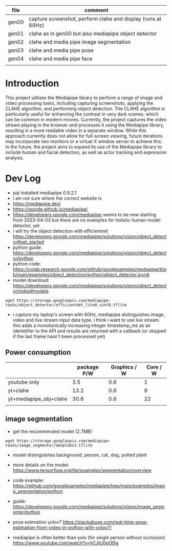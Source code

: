 
| file  | comment                                                      |
|-------|--------------------------------------------------------------|
| gen00 | capture screenshot, perform clahe and display (runs at 60Hz) |
| gen01 | clahe as in gen00 but also mediapipe object detector         |
| gen02 | clahe and media pipe image segmentation                      |
| gen03 | clahe and media pipe pose                                    |
| gen04 | clahe and media pipe face                                    |
|       |                                                              |

# Introduction


This project utilizes the Mediapipe library to perform a range of
image and video processing tasks, including capturing screenshots,
applying the CLAHE algorithm, and performing object detection. The
CLAHE algorithm is particularly useful for enhancing the contrast in
very dark scenes, which can be common in modern movies. Currently, the
project captures the video stream playing in the browser and processes
it using the Mediapipe library, resulting in a more readable video in
a separate window. While this approach currently does not allow for
full-screen viewing, future iterations may incorporate two monitors or
a virtual X window server to achieve this. In the future, the project
aims to expand its use of the Mediapipe library to include human and
facial detection, as well as actor tracking and expression analysis.

# Dev Log

- pip installed mediapipe 0.9.2.1
- i am not sure where the correct website is
- https://mediapipe.dev/
- https://google.github.io/mediapipe/
- https://developers.google.com/mediapipe seems to be new starting
  from 2023-04-03 but there are no examples for holistic human model
  detector, yet
- i will try the object detection with efficientnet
  https://developers.google.com/mediapipe/solutions/vision/object_detector#get_started
- python guide:
  https://developers.google.com/mediapipe/solutions/vision/object_detector/python
- python code:
  https://colab.research.google.com/github/googlesamples/mediapipe/blob/main/examples/object_detection/python/object_detector.ipynb
- model download: https://developers.google.com/mediapipe/solutions/vision/object_detector/index#models
```
wget https://storage.googleapis.com/mediapipe-tasks/object_detector/efficientdet_lite0_uint8.tflite
```
- i capture my laptop's screen with 60Hz, mediapipe distinguishes
  image, video and live stream input data type. i think i want to use
  live stream. this adds a monotonically increasing integer
  timestamp_ms as an identitifier to the API and results are returned
  with a callback (or skipped if the last frame hasn't been processed
  yet)


## Power consumption

|                        | package P/W | Graphics / W | Core / W |
|------------------------|-------------|--------------|----------|
| youtube only           | 3.5         | 0.6          | 1        |
| yt+clahe               | 13.2        | 0.6          | 9        |
| yt+mediapipe_obj+clahe | 30.6        | 0.6          | 22       |
|                        |             |              |          |


## image segmentation

- get the recommended model (2.7MB)

```
wget https://storage.googleapis.com/mediapipe-tasks/image_segmenter/deeplabv3.tflite
```
- model distinguishes background, person, cat, dog, potted plant
- more details on the model: https://www.tensorflow.org/lite/examples/segmentation/overview

- code example: https://github.com/googlesamples/mediapipe/tree/main/examples/image_segmentation/python
- guide: https://developers.google.com/mediapipe/solutions/vision/image_segmenter/python


- pose estimation yolov7 
https://stackabuse.com/real-time-pose-estimation-from-video-in-python-with-yolov7/

- mediapipe is often better than yolo (for single person without occlusion)
https://www.youtube.com/watch?v=hCJIU0pOl5g
